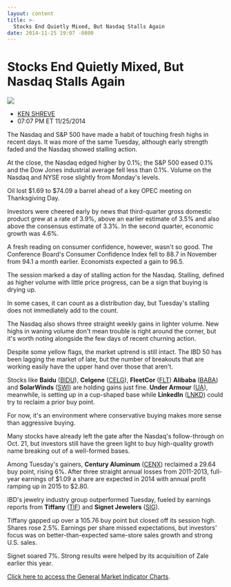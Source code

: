 ```yaml
---
layout: content
title: >-
  Stocks End Quietly Mixed, But Nasdaq Stalls Again
date: 2014-11-25 19:07 -0800
---
```



Stocks End Quietly Mixed, But Nasdaq Stalls Again
==================================================


![](https://www.investors.com/wp-content/uploads/ibd-migrated-images/MPv_141126_635525253027986886.png)

* [KEN SHREVE](https://www.investors.com/author/shrevek/ "Posts by KEN SHREVE")
* 07:07 PM ET 11/25/2014




The Nasdaq and S&P 500 have made a habit of touching fresh highs in recent days. It was more of the same Tuesday, although early strength faded and the Nasdaq showed stalling action.

  

At the close, the Nasdaq edged higher by 0.1%; the S&P 500 eased 0.1% and the Dow Jones industrial average fell less than 0.1%. Volume on the Nasdaq and NYSE rose slightly from Monday's levels.

  

Oil lost $1.69 to $74.09 a barrel ahead of a key OPEC meeting on Thanksgiving Day.

  

Investors were cheered early by news that third-quarter gross domestic product grew at a rate of 3.9%, above an earlier estimate of 3.5% and also above the consensus estimate of 3.3%. In the second quarter, economic growth was 4.6%.

  

A fresh reading on consumer confidence, however, wasn't so good. The Conference Board's Consumer Confidence Index fell to 88.7 in November from 94.1 a month earlier. Economists expected a gain to 96.5.

  

The session marked a day of stalling action for the Nasdaq. Stalling, defined as higher volume with little price progress, can be a sign that buying is drying up.

  

In some cases, it can count as a distribution day, but Tuesday's stalling does not immediately add to the count.

  

The Nasdaq also shows three straight weekly gains in lighter volume. New highs in waning volume don't mean trouble is right around the corner, but it's worth noting alongside the few days of recent churning action.

  

Despite some yellow flags, the market uptrend is still intact. The IBD 50 has been lagging the market of late, but the number of breakouts that are working easily have the upper hand over those that aren't.

  

Stocks like **Baidu** ([BIDU](https://research.investors.com/quote.aspx?symbol=BIDU)), **Celgene** ([CELG](https://research.investors.com/quote.aspx?symbol=CELG)), **FleetCor** ([FLT](https://research.investors.com/quote.aspx?symbol=FLT)) **Alibaba** ([BABA](https://research.investors.com/quote.aspx?symbol=BABA)) and **SolarWinds** ([SWI](https://research.investors.com/quote.aspx?symbol=SWI)) are holding gains just fine. **Under Armour** ([UA](https://research.investors.com/quote.aspx?symbol=UA)), meanwhile, is setting up in a cup-shaped base while **LinkedIn** ([LNKD](https://research.investors.com/quote.aspx?symbol=LNKD)) could try to reclaim a prior buy point.

  

For now, it's an environment where conservative buying makes more sense than aggressive buying.

  

Many stocks have already left the gate after the Nasdaq's follow-through on Oct. 21, but investors still have the green light to buy high-quality growth name breaking out of a well-formed bases.

  

Among Tuesday's gainers, **Century Aluminum** ([CENX](https://research.investors.com/quote.aspx?symbol=CENX)) reclaimed a 29.64 buy point, rising 6%. After three straight annual losses from 2011-2013, full-year earnings of $1.09 a share are expected in 2014 with annual profit ramping up in 2015 to $2.80.

  

IBD's jewelry industry group outperformed Tuesday, fueled by earnings reports from **Tiffany** ([TIF](https://research.investors.com/quote.aspx?symbol=TIF)) and **Signet Jewelers** ([SIG](https://research.investors.com/quote.aspx?symbol=SIG)).

  

Tiffany gapped up over a 105.76 buy point but closed off its session high. Shares rose 2.5%. Earnings per share missed expectations, but investors' focus was on better-than-expected same-store sales growth and strong U.S. sales.

  

Signet soared 7%. Strong results were helped by its acquisition of Zale earlier this year.

  

[Click here to access the General Market Indicator Charts](https://www.investors.com/pdf/GMI_112614.pdf).




